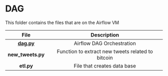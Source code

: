 # DAG 

This folder contains the files that are on the Airflow VM

|**File**|**Description**|
|:---:|:---:|
|**[dag.py](https://github.com/ro-juja/probable-umbrella/blob/main/DAG/dag.py)**|Airflow DAG Orchestration|
|**new_tweets.py**|Function to extract new tweets related to bitcoin|
|**etl.py**|File that creates data base|

